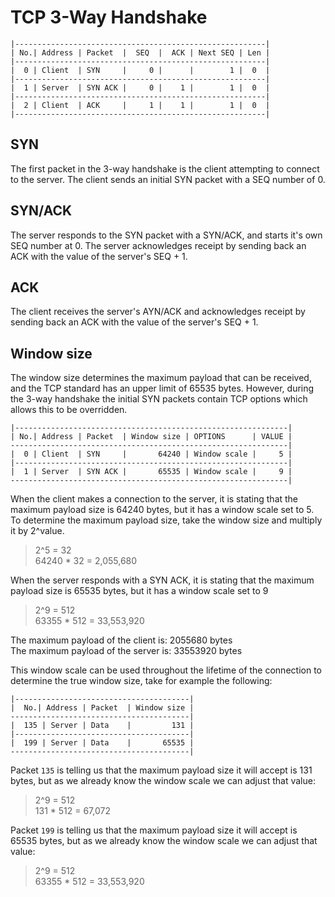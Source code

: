# TCP 3-Way Handshake

```
|--------------------------------------------------------|
| No.| Address | Packet  |  SEQ  |  ACK | Next SEQ | Len |
|--------------------------------------------------------|
|  0 | Client  | SYN     |     0 |      |        1 |  0  |
|--------------------------------------------------------|
|  1 | Server  | SYN ACK |     0 |    1 |        1 |  0  |
|--------------------------------------------------------|
|  2 | Client  | ACK     |     1 |    1 |        1 |  0  |
|--------------------------------------------------------|
```

## SYN
The first packet in the 3-way handshake is the client attempting to connect to the server. The client sends an initial SYN packet with a SEQ number of 0.

## SYN/ACK
The server responds to the SYN packet with a SYN/ACK, and starts it's own SEQ number at 0. The server acknowledges receipt by sending back an ACK with the value of the server's SEQ + 1.

## ACK
The client receives the server's AYN/ACK and acknowledges receipt by sending back an ACK with the value of the server's SEQ + 1.

## Window size
The window size determines the maximum payload that can be received, and the TCP standard has an upper limit of 65535 bytes. However, during the 3-way handshake the initial SYN packets contain TCP options which allows this to be overridden.

```
|-------------------------------------------------------------|
| No.| Address | Packet  | Window size | OPTIONS      | VALUE |
--------------------------------------------------------------|
|  0 | Client  | SYN     |       64240 | Window scale |     5 |
|-------------------------------------------------------------|
|  1 | Server  | SYN ACK |       65535 | Window scale |     9 |
--------------------------------------------------------------|
```

When the client makes a connection to the server, it is stating that the maximum payload size is 64240 bytes, but it has a window scale set to 5.   
To determine the maximum payload size, take the window size and multiply it by 2^value.   

> 2^5 = 32   
> 64240 * 32 = 2,055,680 

When the server responds with a SYN ACK, it is stating that the maximum payload size is 65535 bytes, but it has a window scale set to 9

> 2^9 = 512   
> 63355 * 512 = 33,553,920

The maximum payload of the client is: 2055680 bytes   
The maximum payload of the server is: 33553920 bytes   

This window scale can be used throughout the lifetime of the connection to determine the true window size, take for example the following:

```
|---------------------------------------|
|  No.| Address | Packet  | Window size |
----------------------------------------|
|  135 | Server | Data    |         131 |
|---------------------------------------|
|  199 | Server | Data    |       65535 |
----------------------------------------|
```

Packet `135` is telling us that the maximum payload size it will accept is 131 bytes, but as we already know the window scale we can adjust that value:   

> 2^9 = 512   
> 131 * 512 = 67,072

Packet `199` is telling us that the maximum payload size it will accept is 65535 bytes, but as we already know the window scale we can adjust that value:   

> 2^9 = 512   
> 63355 * 512 = 33,553,920

